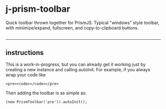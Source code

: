 # j-prism-toolbar
Quick toolbar thrown together for PrismJS. Typical "windows" style toolbar, with minimize/expand, fullscreen, and copy-to-clipboard buttons.
##
---
## instructions
This is a work-in-progress, but you can already get it working just by creating a new instance and calling autoInit. For example, if you always wrap your code like
 ````
<pre><code></code></pre>
````
Then adding the toolbar is as simple as:
````
(new PrismToolbar('pre')).autoInit();
````